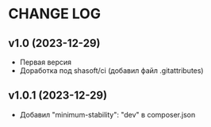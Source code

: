 CHANGE LOG
==========

## v1.0 (2023-12-29)

* Первая версия
* Доработка под shasoft/ci (добавил файл .gitattributes)

## v1.0.1 (2023-12-29)

* Добавил "minimum-stability": "dev" в composer.json
